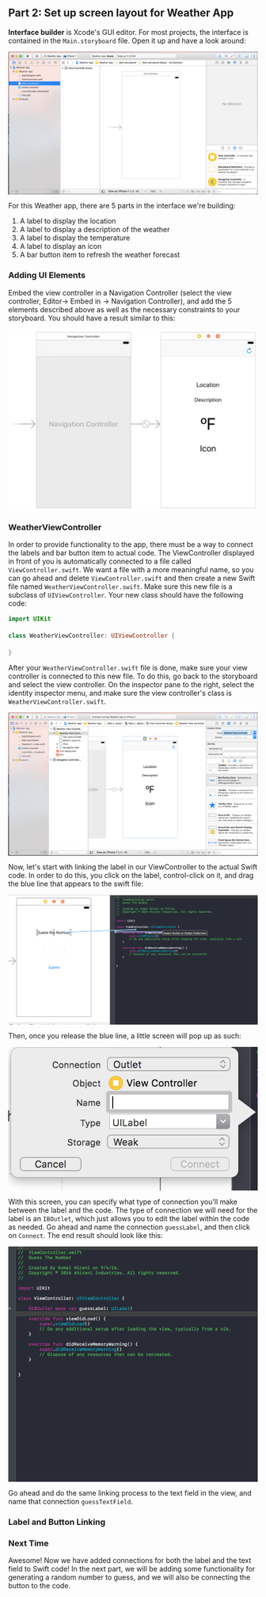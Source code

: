 ## Part 2: Set up screen layout for Weather App

**Interface builder** is Xcode's GUI editor. For most projects, the interface is contained in the `Main.storyboard` file. Open it up and have a look around:

<p align="center"> <img src="/images/storyboardPic.png" align="center"> </p>

For this Weather app, there are 5 parts in the interface we're building:
1. A label to display the location
2. A label to display a description of the weather
3. A label to display the temperature
4. A label to display an icon
5. A bar button item to refresh the weather forecast

### Adding UI Elements

Embed the view controller in a Navigation Controller (select the view controller, Editor-> Embed in -> Navigation Controller), and add the 5 elements described above as well as the necessary constraints to your storyboard. You should have a result similar to this:

<p align="center"> <img src="/images/uiResult.png" align="center"> </p>

### WeatherViewController

In order to provide functionality to the app, there must be a way to connect the labels and bar button item to actual code. The ViewController displayed in front of you is automatically connected to a file called `ViewController.swift`. We want a file with a more meaningful name, so you can go ahead and delete `ViewController.swift` and then create a new Swift file named `WeatherViewController.swift`. Make sure this new file is a subclass of `UIViewController`. Your new class should have the following code:

```swift
import UIKit

class WeatherViewController: UIViewController {

}
```

After your `WeatherViewController.swift` file is done, make sure your view controller is connected to this new file. To do this, go back to the storyboard and select the view controller. On the inspector pane to the right, select the identity inspector menu, and make sure the view controller's class is `WeatherViewController.swift`.

<p align="center"> <img src="/images/weatherVC.png" align="center"> </p>

Now, let's start with linking the label in our ViewController to the actual Swift code. In order to do this, you click on the label, control-click on it, and drag the blue line that appears to the swift file:

<p align="center"> <img src="/images/linkage.png" align="center"> </p>

Then, once you release the blue line, a little screen will pop up as such:

<p align="center"> <img src="/images/addOutlet.png" align="center"> </p>

With this screen, you can specify what type of connection you'll make between the label and the code. The type of connection we will need for the label is an `IBOutlet`, which just allows you to edit the label within the code as needed. Go ahead and name the connection `guessLabel`, and then click on `Connect`. The end result should look like this:

<p align="center"> <img src="/images/guessLabel.png" align="center"> </p>

Go ahead and do the same linking process to the text field in the view, and name that connection `guessTextField`.

### Label and Button Linking

### Next Time

Awesome! Now we have added connections for both the label and the text field to Swift code! In the next part, we will be adding some functionality for generating a random number to guess, and we will also be connecting the button to the code.
